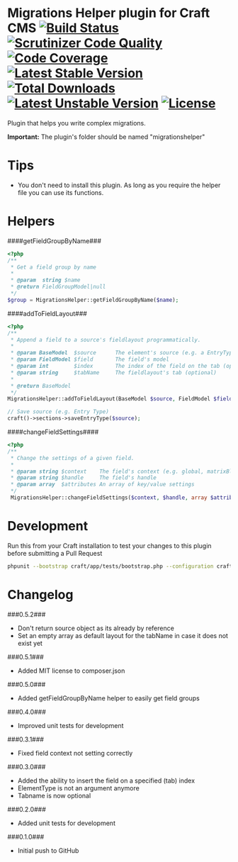 Migrations Helper plugin for Craft CMS [![Build Status](https://travis-ci.org/boboldehampsink/migrationshelper.svg?branch=develop)](https://travis-ci.org/boboldehampsink/migrationshelper) [![Scrutinizer Code Quality](https://scrutinizer-ci.com/g/boboldehampsink/migrationshelper/badges/quality-score.png?b=develop)](https://scrutinizer-ci.com/g/boboldehampsink/migrationshelper/?branch=develop) [![Code Coverage](https://scrutinizer-ci.com/g/boboldehampsink/migrationshelper/badges/coverage.png?b=develop)](https://scrutinizer-ci.com/g/boboldehampsink/migrationshelper/?branch=develop) [![Latest Stable Version](https://poser.pugx.org/boboldehampsink/migrationshelper/v/stable)](https://packagist.org/packages/boboldehampsink/migrationshelper) [![Total Downloads](https://poser.pugx.org/boboldehampsink/migrationshelper/downloads)](https://packagist.org/packages/boboldehampsink/migrationshelper) [![Latest Unstable Version](https://poser.pugx.org/boboldehampsink/migrationshelper/v/unstable)](https://packagist.org/packages/boboldehampsink/migrationshelper) [![License](https://poser.pugx.org/boboldehampsink/migrationshelper/license)](https://packagist.org/packages/boboldehampsink/migrationshelper)
=================

Plugin that helps you write complex migrations.

__Important:__
The plugin's folder should be named "migrationshelper"

Tips
=================

* You don't need to install this plugin. As long as you require the helper file you can use its functions.

Helpers
=================

####getFieldGroupByName###
```php
<?php
/**
 * Get a field group by name
 *
 * @param  string $name
 * @return FieldGroupModel|null
 */
$group = MigrationsHelper::getFieldGroupByName($name);
```

####addToFieldLayout###
```php
<?php
/**
 * Append a field to a source's fieldlayout programmatically.
 *
 * @param BaseModel  $source      The element's source (e.g. a EntryTypeModel or CategoryGroupModel)
 * @param FieldModel $field       The field's model
 * @param int        $index       The index of the field on the tab (optional - defaults to 0)
 * @param string     $tabName     The fieldlayout's tab (optional)
 *
 * @return BaseModel
 */
MigrationsHelper::addToFieldLayout(BaseModel $source, FieldModel $field, $index = 0, $tabName = '');

// Save source (e.g. Entry Type)
craft()->sections->saveEntryType($source);
```

####changeFieldSettings####
```php
<?php
/**
 * Change the settings of a given field.
 *
 * @param string $context    The field's context (e.g. global, matrixBlockType:1, etc.)
 * @param string $handle     The field's handle
 * @param array  $attributes An array of key/value settings
 */
 MigrationsHelper::changeFieldSettings($context, $handle, array $attributes);
```

Development
=================
Run this from your Craft installation to test your changes to this plugin before submitting a Pull Request
```bash
phpunit --bootstrap craft/app/tests/bootstrap.php --configuration craft/plugins/migrationshelper/phpunit.xml.dist --coverage-clover coverage.clover craft/plugins/migrationshelper/tests
```

Changelog
=================
###0.5.2###
- Don't return source object as its already by reference
- Set an empty array as default layout for the tabName in case it does not exist yet

###0.5.1###
- Added MIT license to composer.json

###0.5.0###
- Added getFieldGroupByName helper to easily get field groups

###0.4.0###
- Improved unit tests for development

###0.3.1###
- Fixed field context not setting correctly

###0.3.0###
- Added the ability to insert the field on a specified (tab) index
- ElementType is not an argument anymore
- Tabname is now optional

###0.2.0###
- Added unit tests for development

###0.1.0###
- Initial push to GitHub
